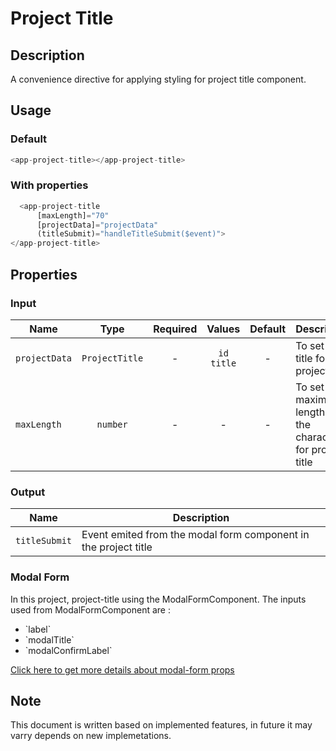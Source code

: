 # Project Title

## Description

A convenience directive for applying styling for project title component.

## Usage

### Default

```js
<app-project-title></app-project-title>
```

### With properties

```js
  <app-project-title
      [maxLength]="70"
      [projectData]="projectData"
      (titleSubmit)="handleTitleSubmit($event)">
</app-project-title>
```

## Properties

### Input

| Name          |      Type      | Required |    Values    | Default | Description                                                |
| ------------- | :------------: | :------: | :----------: | :-----: | ---------------------------------------------------------- |
| `projectData` | `ProjectTitle` |    -     | `id` `title` |    -    | To set the title for the project                           |
| `maxLength`   |    `number`    |    -     |      -       |    -    | To set maximum length for the charactors for project title |

### Output

| Name          | Description                                                     |
| ------------- | --------------------------------------------------------------- |
| `titleSubmit` | Event emited from the modal form component in the project title |

### Modal Form

In this project, project-title using the ModalFormComponent.
The inputs used from ModalFormComponent are :

<ul>
<li>`label`</li>
<li>`modalTitle`</li>
<li>`modalConfirmLabel`</li>
</ul>

[Click here to get more details about modal-form props](?path=/info/shared-modal-form--input)

## Note

This document is written based on implemented features, in future it may varry depends on new implemetations.
